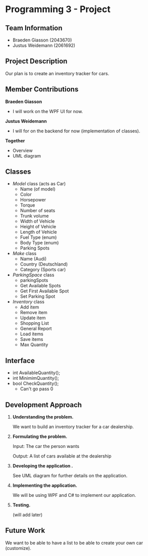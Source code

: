 # Programming 3 - Project



## Team Information

- Braeden Giasson (2043670)
- Justus Weidemann (2061692)

## Project Description

Our plan is to create an inventory tracker for cars. 

## **Member Contributions**

**Braeden Giasson**

- I will work on the WPF UI for now.

**Justus Weidemann**

- I will for on the backend for now (implementation of classes).

**Together**

- Overview
- UML diagram

## **Classes** 

- *Model* class (acts as Car)
  - Name (of model)
  - Color
  - Horsepower
  - Torque
  - Number of seats
  - Trunk volume
  - Width of Vehicle
  - Height of Vehicle
  - Length of Vehicle
  - Fuel Type (enum)
  - Body Type (enum) 
  - Parking Spots
- *Make* class
  - Name (Audi)
  - Country (Deutschland)
  - Category (Sports car)
- *ParkingSpace* class
  - parkingSpots
  - Get Available Spots
  - Get First Available Spot
  - Set Parking Spot
- *Inventory* class
  - Add item
  - Remove item
  - Update item
  - Shopping List
  - General Report
  - Load items
  - Save items
  - Max Quantity

## Interface

- int AvailableQuantity();
- int MinimimQuantity();
- bool CheckQuantity();
  - Can't go pass 0

## Development Approach 

1. **Understanding the problem.** 

   We want to build an inventory tracker for a car dealership. 

2. **Formulating the problem.** 

   Input: The car the person wants

   Output: A list of cars available at the dealership

3. **Developing the application .** 

   See UML diagram for further details on the application.

4. **Implementing the application.** 

   We will be using WPF and C# to implement our application.

5. **Testing.** 

   (will add later)

## Future Work
We want to be able to have a list to be able to create your own car (customize).